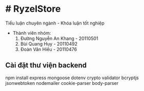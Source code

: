 # # RyzelStore

Tiểu luận chuyên ngành - Khóa luận tốt nghiệp

- Thành viên nhóm:
  1. Đường Nguyễn An Khang - 20110501
  2. Bùi Quang Huy - 20110492
  3. Đoàn Văn Hiếu - 20110476

## Cài đặt thư viện backend

npm install express mongoose dotenv crypto validator bcryptjs jsonwebtoken nodemailer cookie-parser body-parser
